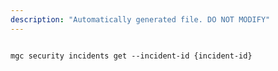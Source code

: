 ```yaml
---
description: "Automatically generated file. DO NOT MODIFY"
---
```


```cli

mgc security incidents get --incident-id {incident-id}

```